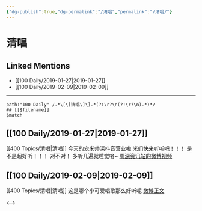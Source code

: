 ```yaml
---
{"dg-publish":true,"dg-permalink":"/清唱","permalink":"/清唱/"}
---
```


# 清唱

## Linked Mentions
- [[100 Daily/2019-01-27\|2019-01-27]]
- [[100 Daily/2019-02-09\|2019-02-09]]


---

```expander
path:"100 Daily" /.*\[\[清唱\]\].*(?:\r?\n(?!\r?\n).*)*/
## [[$filename]]
$match
```
## [[100 Daily/2019-01-27\|2019-01-27]]
[[400 Topics/清唱\|清唱]]
今天的宠米帅深抖音营业啦 米们快来听听吧！！！
是不是超好听！！！
对不对！
多听几遍就睡觉咯~ [周深资讯站的微博视频](https://video.weibo.com/show?fid=1034:4333220511039605) 

## [[100 Daily/2019-02-09\|2019-02-09]]
[[400 Topics/清唱\|清唱]]
这是哪个小可爱唱歌那么好听呢
[微博正文](https://weibo.com/detail/4337719184169100)

<-->